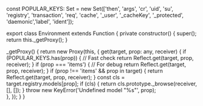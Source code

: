 const POPULAR_KEYS: Set<any> = new Set(['then', 'args', 'cr', 'uid', 'su', 'registry', 'transaction', 'req', 'cache', '_user', '_cacheKey', '_protected', 'daemonic','label', 'ident']);

export class Environment extends Function {
  private constructor() {
    super();
    return this._getProxy();
  }

  _getProxy() {
    return new Proxy(this, {
      get(target, prop: any, receiver) {
        if (POPULAR_KEYS.has(prop)) { // Fast check
          return Reflect.get(target, prop, receiver);
        }
        if (prop === 'items') { // For debug
          return Reflect.get(target, prop, receiver);
        }
        if (prop !== 'items' && prop in target) {
          return Reflect.get(target, prop, receiver);
        }
        const cls = target.registry.models[prop];
        if (cls) {
          return cls.prototype._browse(receiver, [], []);
        }
        throw new KeyError('Undefined model "%s"', prop);        
      },
    });
  }
}